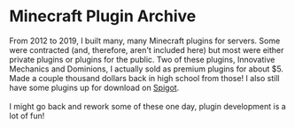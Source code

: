 # Minecraft Plugin Archive

From 2012 to 2019, I built many, many Minecraft plugins for servers. Some were contracted (and, therefore, aren't included here) but most were either private plugins or plugins for the public.
Two of these plugins, Innovative Mechanics and Dominions, I actually sold as premium plugins for about $5. Made a couple thousand dollars back in high school from those! I also still have some plugins up for download on [Spigot](https://www.spigotmc.org/resources/authors/quzzar.447691/).
<br />
<br />
I might go back and rework some of these one day, plugin development is a lot of fun!



